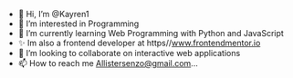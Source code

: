 - 👋 Hi, I’m @Kayren1
- 👀 I’m interested in Programming
- 🌱 I’m currently learning Web Programming with Python and JavaScript
- ✨ Im also a frontend developer at https//www.frontendmentor.io
- 💞️ I’m looking to collaborate on interactive web applications
- 📫 How to reach me Allistersenzo@gmail.com...

<!---
Kayren1/Kayren1 is a ✨ special ✨ repository because its `README.md` (this file) appears on your GitHub profile.
You can click the Preview link to take a look at your changes.
--->
